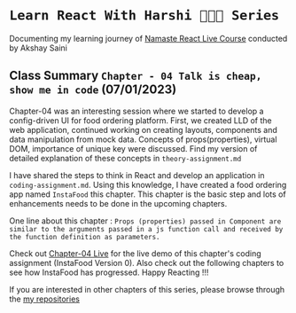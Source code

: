 # `Learn React With Harshi 👩🏻‍💻 Series`
   Documenting my learning journey of [Namaste React Live Course](https://learn.namastedev.com/) conducted by Akshay Saini

## Class Summary `Chapter - 04 Talk is cheap, show me in code` (07/01/2023)
  Chapter-04 was an interesting session where we started to develop a config-driven UI for food ordering platform. First, we created LLD of the web application, continued working on creating layouts, components and data manipulation from mock data. Concepts of props(properties), virtual DOM, importance of unique key were discussed. Find my version of detailed explanation of these concepts in `theory-assignment.md`
  
  I have shared the steps to think in React and develop an application in `coding-assignment.md`. Using this knowledge, I have created a food ordering app named `InstaFood` this chapter. This chapter is the basic step and lots of enhancements needs to be done in the upcoming chapters. 


One line about this chapter : `Props (properties) passed in Component are similar to the arguments passed in a js function call and received by the function definition as parameters.`


Check out [Chapter-04 Live](https://learn-react-with-harshi-chapter-04.netlify.app/) for the live demo of this chapter's coding assignment (InstaFood Version 0). Also check out the following chapters to see how InstaFood has progressed. Happy Reacting !!!



If you are interested in other chapters of this series, please browse through the [my repositories](https://github.com/orgs/Learn-React-With-Harshi/repositories)
